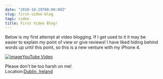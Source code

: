```yaml
---
date: "2010-10-29T00:00:00Z"
slug: first-video-blog
tags: video
title: First Video Blog!
---
```


Below is my first attempt at video
blogging. If I get used to it it may be easier to explain my point of
view or give reviews! I have liked hiding behind words up until this
point, so this is a new venture with my iPhone 4.   
  
[![image](http://img.youtube.com/vi/PlC6hdErtkA/0.jpg)YouTube
Video](http://www.youtube.com/watch?v=PlC6hdErtkA)

  
Please don't be too harsh on me!  
Location:[Dublin,
Ireland](http://maps.google.com/maps?q=Dublin,%20Ireland&z=10)
